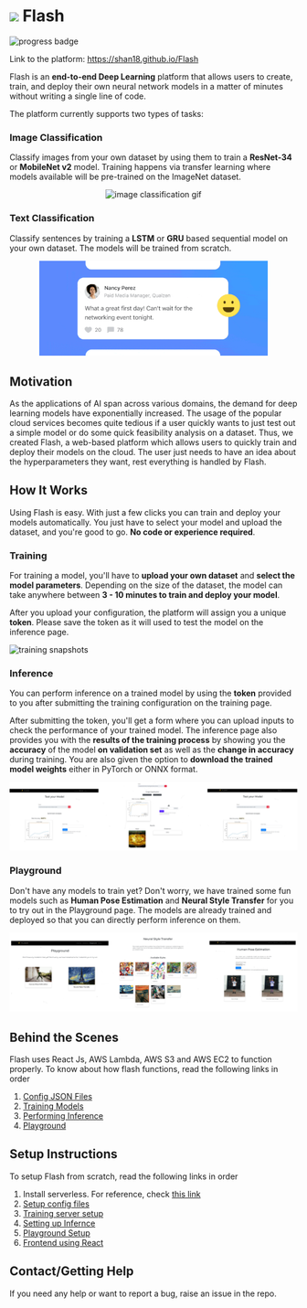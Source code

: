 <h1><img src="flash_web/public/flash.svg" height="30px" /> Flash</h1>

![progress badge](https://img.shields.io/badge/task-success-green)

Link to the platform: https://shan18.github.io/Flash

Flash is an **end-to-end Deep Learning** platform that allows users to create, train, and deploy their own neural network models in a matter of minutes without writing a single line of code.

The platform currently supports two types of tasks:

### Image Classification

Classify images from your own dataset by using them to train a **ResNet-34** or **MobileNet v2** model. Training happens via transfer learning where models available will be pre-trained on the ImageNet dataset.

<div align="center">
  <img
    src="media/image_classification.gif"
    width="400px"
    alt="image classification gif"
  />
</div>

### Text Classification

Classify sentences by training a **LSTM** or **GRU** based sequential model on your own dataset. The models will be trained from scratch.

<div align="center">
  <img
    src="media/text_classification.gif"
    width="400px"
    alt="text classification gif"
  />
</div>

## Motivation

As the applications of AI span across various domains, the demand for deep learning models have exponentially increased. The usage of the popular cloud services becomes quite tedious if a user quickly wants to just test out a simple model or do some quick feasibility analysis on a dataset. Thus, we created Flash, a web-based platform which allows users to quickly train and deploy their models on the cloud. The user just needs to have an idea about the hyperparameters they want, rest everything is handled by Flash.

## How It Works

Using Flash is easy. With just a few clicks you can train and deploy your models automatically. You just have to select your model and upload the dataset, and you're good to go. **No code or experience required**.

### Training

For training a model, you'll have to **upload your own dataset** and **select the model parameters**. Depending on the size of the dataset, the model can take anywhere between **3 - 10 minutes to train and deploy your model**.

After you upload your configuration, the platform will assign you a unique **token**. Please save the token as it will used to test the model on the inference page.

![training snapshots](media/training_snapshots.png)

### Inference

You can perform inference on a trained model by using the **token** provided to you after submitting the training configuration on the training page.

After submitting the token, you'll get a form where you can upload inputs to check the performance of your trained model. The inference page also provides you with the **results of the training process** by showing you the **accuracy** of the model **on validation set** as well as the **change in accuracy** during training. You are also given the option to **download the trained model weights** either in PyTorch or ONNX format.

![inference snapshots](media/inference_snapshots.png)

### Playground

Don't have any models to train yet? Don't worry, we have trained some fun models such as **Human Pose Estimation** and **Neural Style Transfer** for you to try out in the Playground page. The models are already trained and deployed so that you can directly perform inference on them.

![playground snapshots](media/playground_snapshots.png)

## Behind the Scenes

Flash uses React Js, AWS Lambda, AWS S3 and AWS EC2 to function properly. To know about how flash functions, read the following links in order

1. [Config JSON Files](config_json/README.md)
2. [Training Models](train_config/README.md#How-it-works)
3. [Performing Inference](inference/README.md#How-it-works)
4. [Playground](playground/README.md#How-it-works)

## Setup Instructions

To setup Flash from scratch, read the following links in order

1. Install serverless. For reference, check [this link](https://www.serverless.com/framework/docs/providers/aws/guide/installation/)
2. [Setup config files](config_json/README.md#Setup-Instructions)
3. [Training server setup](train_config/README.md#Setup-Instructions)
4. [Setting up Infernce](inference/README.md#Setup-Instructions)
5. [Playground Setup](playground/README.md)
6. [Frontend using React](flash_web/README.md#Setup-Instructions)

## Contact/Getting Help

If you need any help or want to report a bug, raise an issue in the repo.
